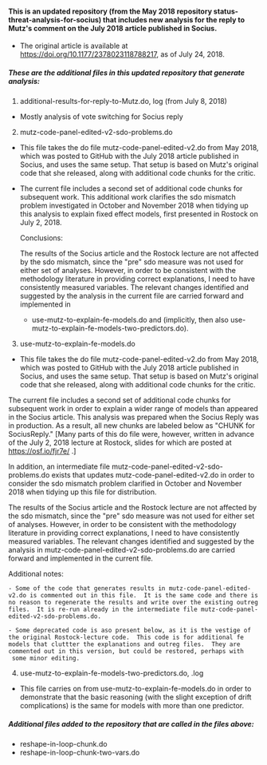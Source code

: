 #### This is an updated repository (from the May 2018 repository status-threat-analysis-for-socius) that includes new analysis for the reply to Mutz's comment on the July 2018 article published in Socius.

  * The original article is available at https://doi.org/10.1177/2378023118788217, as of July 24, 2018. 

##### These are the additional files in this updated repository that generate analysis:

1.  additional-results-for-reply-to-Mutz.do, log (from July 8, 2018)

  * Mostly analysis of vote switching for Socius reply

2.  mutz-code-panel-edited-v2-sdo-problems.do

  * This file takes the do file mutz-code-panel-edited-v2.do from May 2018, which was posted to GitHub with the July 2018 article published in Socius, and uses the same setup.  That setup is based on  Mutz's original code that she released, along with additional code chunks for the critic.
  * The current file includes a second set of additional code chunks for subsequent work.  This additional work clarifies the sdo mismatch problem investigated in October and November 2018 when tidying up this analysis to explain fixed effect models, first presented in Rostock on July 2, 2018.  

    Conclusions:  

    The results of the Socius article and the Rostock lecture are not affected by the sdo mismatch, since the "pre" sdo measure was not used for either set of analyses.  However, in order to be consistent with the methodology literature in providing correct explanations, I need to have consistently measured variables.  The relevant changes identified and suggested by the analysis in the current file are carried forward and implemented in
      - use-mutz-to-explain-fe-models.do and (implicitly, then also use-mutz-to-explain-fe-models-two-predictors.do).

3.  use-mutz-to-explain-fe-models.do

  * This file takes the do file mutz-code-panel-edited-v2.do from May 2018, which was posted to GitHub with the July 2018 article published in Socius, and uses the same setup.  That setup is based on  Mutz's original code that she released, along with additional code chunks for the critic.

  The current file includes a second set of additional code chunks for subsequent work in order to explain a wider range of models than appeared in the Socius article.  This analysis was prepared when the Socius Reply was in production. As a result, all new chunks are labeled below as "CHUNK for SociusReply." [Many parts of this do file were, however, written in advance of the July 2, 2018 lecture at Rostock, slides for which are posted at https://osf.io/fjr7e/ .] 

  In addition, an intermediate file mutz-code-panel-edited-v2-sdo-problems.do exists that updates mutz-code-panel-edited-v2.do in order to consider the sdo mismatch problem clarified in October and November 2018 when tidying up this file for distribution.

  The results of the Socius article and the Rostock lecture are not affected by the sdo mismatch, since the "pre" sdo measure was not used for either set of analyses.  However, in order to be consistent with the methodology literature in providing correct explanations, I need to have consistently measured variables.  The relevant changes identified and suggested by the analysis in mutz-code-panel-edited-v2-sdo-problems.do are carried forward and implemented in the current file.  
    
  Additional notes: 

    - Some of the code that generates results in mutz-code-panel-edited-v2.do is commented out in this file.  It is the same code and there is no reason to regenerate the results and write over the existing outreg files.  It is re-run already in the intermediate file mutz-code-panel-edited-v2-sdo-problems.do.

    - Some deprecated code is aso present below, as it is the vestige of the original Rostock-lecture code.  This code is for additional fe models that cluttter the explanations and outreg files.  They are commented out in this version, but could be restored, perhaps with 
     some minor editing.

4.  use-mutz-to-explain-fe-models-two-predictors.do, .log

 * This file carries on from use-mutz-to-explain-fe-models.do in order to 
  demonstrate that the basic reasoning (with the slight exception of drift
  complications) is the same for models with more than one predictor.


##### Additional files added to the repository that are called in the files above:

- reshape-in-loop-chunk.do
- reshape-in-loop-chunk-two-vars.do


